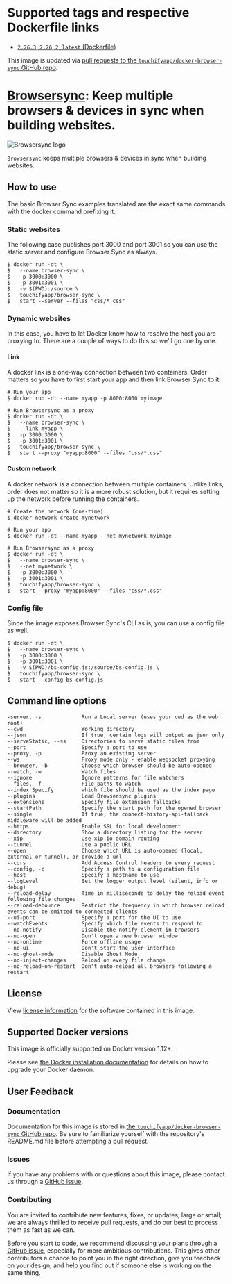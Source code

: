 # Supported tags and respective Dockerfile links

*  [`2.26.3`, `2.26`, `2`, `latest` (Dockerfile)](https://github.com/touchifyapp/docker-browser-sync/blob/master/Dockerfile)

This image is updated via [pull requests to the `touchifyapp/docker-browser-sync` GitHub repo](https://github.com/touchifyapp/docker-browser-sync/pulls).

# [Browsersync](http://http://browsersync.io): Keep multiple browsers & devices in sync when building websites.

![Browsersync logo](https://raw.githubusercontent.com/BrowserSync/browsersync.github.io/master/public/img/logo-gh.png)

`Browsersync` keeps multiple browsers & devices in sync when building websites.

## How to use

The basic Browser Sync examples translated are the exact same commands with the docker command prefixing it.

### Static websites

The following case publishes port 3000 and port 3001 so you can use the static server and configure Browser Sync as always.

```
$ docker run -dt \
$   --name browser-sync \
$   -p 3000:3000 \
$   -p 3001:3001 \
$   -v $(PWD):/source \
$   touchifyapp/browser-sync \
$   start --server --files "css/*.css"
```

### Dynamic websites

In this case, you have to let Docker know how to resolve the host you are proxying to. There are a couple of ways to do this so we'll go one by one.

#### Link

A docker link is a one-way connection between two containers. Order matters so you have to first start your app and then link Browser Sync to it:

```
# Run your app
$ docker run -dt --name myapp -p 8000:8000 myimage

# Run Browsersync as a proxy
$ docker run -dt \
$   --name browser-sync \
$   --link myapp \
$   -p 3000:3000 \
$   -p 3001:3001 \
$   touchifyapp/browser-sync \
$   start --proxy "myapp:8000" --files "css/*.css"
```

#### Custom network

A docker network is a connection between multiple containers. Unlike links, order does not matter so it is a more robust solution, but it requires setting up the network before running the containers.

```
# Create the network (one-time)
$ docker network create mynetwork

# Run your app
$ docker run -dt --name myapp --net mynetwork myimage

# Run Browsersync as a proxy
$ docker run -dt \
$   --name browser-sync \
$   --net mynetwork \
$   -p 3000:3000 \
$   -p 3001:3001 \
$   touchifyapp/browser-sync \
$   start --proxy "myapp:8000" --files "css/*.css"
```

### Config file

Since the image exposes Browser Sync's CLI as is, you can use a config file as well.

```
$ docker run -dt \
$   --name browser-sync \
$   -p 3000:3000 \
$   -p 3001:3001 \
$   -v $(PWD)/bs-config.js:/source/bs-config.js \
$   touchifyapp/browser-sync \
$   start --config bs-config.js
```

## Command line options

```
-server, -s	            Run a Local server (uses your cwd as the web root)
--cwd	                Working directory
--json	                If true, certain logs will output as json only
--serveStatic, --ss	    Directories to serve static files from
--port	                Specify a port to use
--proxy, -p	            Proxy an existing server
--ws	                Proxy mode only - enable websocket proxying
--browser, -b	        Choose which browser should be auto-opened
--watch, -w	            Watch files
--ignore	            Ignore patterns for file watchers
--files, -f	            File paths to watch
--index	Specify         which file should be used as the index page
--plugins	            Load Browsersync plugins
--extensions	        Specify file extension fallbacks
--startPath	            Specify the start path for the opened browser
--single	            If true, the connect-history-api-fallback middleware will be added
--https	                Enable SSL for local development
--directory	            Show a directory listing for the server
--xip	                Use xip.io domain routing
--tunnel	            Use a public URL
--open	                Choose which URL is auto-opened (local, external or tunnel), or provide a url
--cors	                Add Access Control headers to every request
--config, -c	        Specify a path to a configuration file
--host	                Specify a hostname to use
--logLevel	            Set the logger output level (silent, info or debug)
--reload-delay	        Time in milliseconds to delay the reload event following file changes
--reload-debounce	    Restrict the frequency in which browser:reload events can be emitted to connected clients
--ui-port	            Specify a port for the UI to use
--watchEvents	        Specify which file events to respond to
--no-notify	            Disable the notify element in browsers
--no-open	            Don't open a new browser window
--no-online	            Force offline usage
--no-ui	                Don't start the user interface
--no-ghost-mode	        Disable Ghost Mode
--no-inject-changes	    Reload on every file change
--no-reload-on-restart	Don't auto-reload all browsers following a restart
```

## License

View [license information](https://github.com/touchifyapp/docker-browser-sync/blob/master/LICENSE) for the software contained in this image.

## Supported Docker versions

This image is officially supported on Docker version 1.12+.

Please see [the Docker installation documentation](https://docs.docker.com/installation/) for details on how to upgrade your Docker daemon.

## User Feedback

### Documentation

Documentation for this image is stored in [the `touchifyapp/docker-browser-sync` GitHub repo](https://github.com/touchifyapp/docker-browser-sync).
Be sure to familiarize yourself with the repository's README.md file before attempting a pull request.

### Issues

If you have any problems with or questions about this image, please contact us through a [GitHub issue](https://github.com/touchifyapp/docker-browser-sync/issues).

### Contributing

You are invited to contribute new features, fixes, or updates, large or small; we are always thrilled to receive pull requests, and do our best to process them as fast as we can.

Before you start to code, we recommend discussing your plans through a [GitHub issue](https://github.com/touchifyapp/docker-browser-sync/issues), especially for more ambitious contributions. This gives other contributors a chance to point you in the right direction, give you feedback on your design, and help you find out if someone else is working on the same thing.